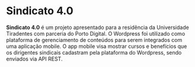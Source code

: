 # Sindicato 4.0

**Sindicato 4.0** é um projeto apresentado para a residência da Universidade Tiradentes com parceria do Porto Digital.
O Wordpress foi utilizado como plataforma de gerenciamento de conteúdos para serem integrados com uma aplicação mobile.
O app mobile visa mostrar cursos e benefícios que os dirigentes sindicais cadastram pela plataforma do Wordpress, sendo enviados via API REST.
